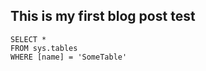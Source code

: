## This is my first blog post test

 ```tsql
 SELECT *
 FROM sys.tables
 WHERE [name] = 'SomeTable'
 ```
